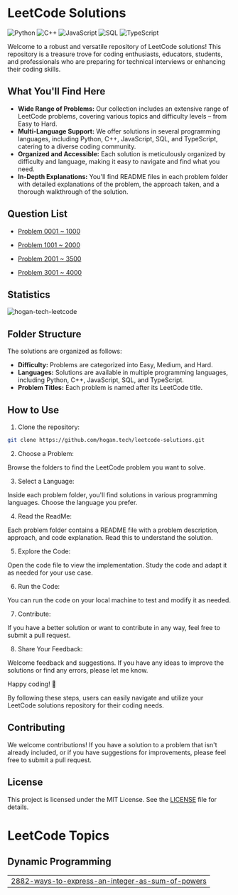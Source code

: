 # LeetCode Solutions

![Python](https://img.shields.io/badge/language-Python-blue.svg)
![C++](https://img.shields.io/badge/language-C++-orange.svg)
![JavaScript](https://img.shields.io/badge/language-JavaScript-yellow.svg)
![SQL](https://img.shields.io/badge/language-SQL-lightgrey.svg)
![TypeScript](https://img.shields.io/badge/language-TypeScript-blue.svg)

Welcome to a robust and versatile repository of LeetCode solutions! This repository is a treasure trove for coding enthusiasts, educators, students, and professionals who are preparing for technical interviews or enhancing their coding skills.

## What You'll Find Here

- **Wide Range of Problems:** Our collection includes an extensive range of LeetCode problems, covering various topics and difficulty levels – from Easy to Hard.
- **Multi-Language Support:** We offer solutions in several programming languages, including Python, C++, JavaScript, SQL, and TypeScript, catering to a diverse coding community.
- **Organized and Accessible:** Each solution is meticulously organized by difficulty and language, making it easy to navigate and find what you need.
- **In-Depth Explanations:** You'll find README files in each problem folder with detailed explanations of the problem, the approach taken, and a thorough walkthrough of the solution.

## Question List

- [Problem 0001 ~ 1000](./Question_List_0001_1000.md)

- [Problem 1001 ~ 2000](./Question_List_1001_2000.md)

- [Problem 2001 ~ 3500](./Question_List_2001_3000.md)

- [Problem 3001 ~ 4000](./Question_List_3001_4000.md)

## Statistics

<img src="https://leetcard.jacoblin.cool/hogantech" alt="hogan-tech-leetcode" />

## Folder Structure

The solutions are organized as follows:

- **Difficulty:** Problems are categorized into Easy, Medium, and Hard.
- **Languages:** Solutions are available in multiple programming languages, including Python, C++, JavaScript, SQL, and TypeScript.
- **Problem Titles:** Each problem is named after its LeetCode title.

## How to Use

1. Clone the repository:

```bash
git clone https://github.com/hogan.tech/leetcode-solutions.git
```

2. Choose a Problem:

Browse the folders to find the LeetCode problem you want to solve.

3. Select a Language:

Inside each problem folder, you'll find solutions in various programming languages. Choose the language you prefer.

4. Read the ReadMe:

Each problem folder contains a README file with a problem description, approach, and code explanation. Read this to understand the solution.

5. Explore the Code:

Open the code file to view the implementation. Study the code and adapt it as needed for your use case.

6. Run the Code:

You can run the code on your local machine to test and modify it as needed.

7. Contribute:

If you have a better solution or want to contribute in any way, feel free to submit a pull request.

8. Share Your Feedback:

Welcome feedback and suggestions. If you have any ideas to improve the solutions or find any errors, please let me know.

Happy coding! 🚀

By following these steps, users can easily navigate and utilize your LeetCode solutions repository for their coding needs.

## Contributing

We welcome contributions! If you have a solution to a problem that isn't already included, or if you have suggestions for improvements, please feel free to submit a pull request.

## License

This project is licensed under the MIT License. See the [LICENSE](./LICENSE) file for details.


<!---LeetCode Topics Start-->
# LeetCode Topics
## Dynamic Programming
|  |
| ------- |
| [2882-ways-to-express-an-integer-as-sum-of-powers](https://github.com/hogan-tech/leetcode-solution/tree/master/2882-ways-to-express-an-integer-as-sum-of-powers) |
<!---LeetCode Topics End-->